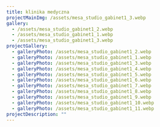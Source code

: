 ```yaml
---
title: klinika medyczna
projectMainImg: /assets/mesa_studio_gabinet1_3.webp
gallery:
  - /assets/mesa_studio_gabinet1_2.webp
  - /assets/mesa_studio_gabinet1_1.webp
  - /assets/mesa_studio_gabinet1_3.webp
projectGallery:
  - galleryPhoto: /assets/mesa_studio_gabinet1_2.webp
  - galleryPhoto: /assets/mesa_studio_gabinet1_1.webp
  - galleryPhoto: /assets/mesa_studio_gabinet1_3.webp
  - galleryPhoto: /assets/mesa_studio_gabinet1_4.webp
  - galleryPhoto: /assets/mesa_studio_gabinet1_5.webp
  - galleryPhoto: /assets/mesa_studio_gabinet1_6.webp
  - galleryPhoto: /assets/mesa_studio_gabinet1_7.webp
  - galleryPhoto: /assets/mesa_studio_gabinet1_8.webp
  - galleryPhoto: /assets/mesa_studio_gabinet1_9.webp
  - galleryPhoto: /assets/mesa_studio_gabinet1_10.webp
  - galleryPhoto: /assets/mesa_studio_gabinet1_11.webp
projectDescription: ""
---
```

